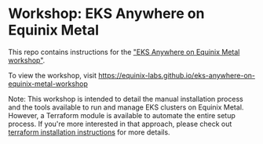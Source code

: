 # Workshop: EKS Anywhere on Equinix Metal

<!---
Using this template in a new project? See CONTIBUTING.md for help.
--->

This repo contains instructions for the ["EKS Anywhere on Equinix Metal workshop"](https://equinix-labs.github.io/eks-anywhere-on-equinix-metal-workshop).

To view the workshop, visit <https://equinix-labs.github.io/eks-anywhere-on-equinix-metal-workshop>

Note: This workshop is intended to detail the manual installation process and the tools available to run and manage EKS clusters on Equinix Metal. However, a Terraform module is available to automate the entire setup process. If you're more interested in that approach, please check out [terraform installation instructions](https://github.com/equinix-labs/terraform-equinix-metal-eks-anywhere#using-terraform) for more details.
